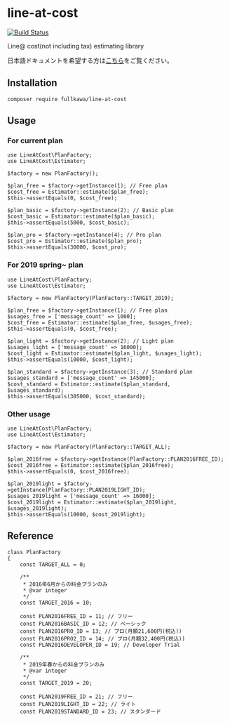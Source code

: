 # line-at-cost

[![Build Status](https://travis-ci.org/fullkawa/line-at-cost.svg?branch=master)](https://travis-ci.org/fullkawa/line-at-cost)

Line@ cost(not including tax) estimating library

日本語ドキュメントを希望する方は[こちら](https://qiita.com/fullkawa/items/20b1790a9991996a91ea)をご覧ください。


## Installation

`composer require fullkawa/line-at-cost`


## Usage

### For current plan

```
use LineAtCost\PlanFactory;
use LineAtCost\Estimator;

$factory = new PlanFactory();

$plan_free = $factory->getInstance(1); // Free plan
$cost_free = Estimator::estimate($plan_free);
$this->assertEquals(0, $cost_free);

$plan_basic = $factory->getInstance(2); // Basic plan
$cost_basic = Estimator::estimate($plan_basic);
$this->assertEquals(5000, $cost_basic);

$plan_pro = $factory->getInstance(4); // Pro plan
$cost_pro = Estimator::estimate($plan_pro);
$this->assertEquals(30000, $cost_pro);
```

### For 2019 spring~ plan

```
use LineAtCost\PlanFactory;
use LineAtCost\Estimator;

$factory = new PlanFactory(PlanFactory::TARGET_2019);

$plan_free = $factory->getInstance(1); // Free plan
$usages_free = ['message_count' => 1000];
$cost_free = Estimator::estimate($plan_free, $usages_free);
$this->assertEquals(0, $cost_free);

$plan_light = $factory->getInstance(2); // Light plan
$usages_light = ['message_count' => 16000];
$cost_light = Estimator::estimate($plan_light, $usages_light);
$this->assertEquals(10000, $cost_light);

$plan_standard = $factory->getInstance(3); // Standard plan
$usages_standard = ['message_count' => 145000];
$cost_standard = Estimator::estimate($plan_standard, $usages_standard);
$this->assertEquals(305000, $cost_standard);
```

### Other usage

```
use LineAtCost\PlanFactory;
use LineAtCost\Estimator;

$factory = new PlanFactory(PlanFactory::TARGET_ALL);

$plan_2016free = $factory->getInstance(PlanFactory::PLAN2016FREE_ID);
$cost_2016free = Estimator::estimate($plan_2016free);
$this->assertEquals(0, $cost_2016free);

$plan_2019light = $factory->getInstance(PlanFactory::PLAN2019LIGHT_ID);
$usages_2019light = ['message_count' => 16000];
$cost_2019light = Estimator::estimate($plan_2019light, $usages_2019light);
$this->assertEquals(10000, $cost_2019light);
```


## Reference

```
class PlanFactory
{
    const TARGET_ALL = 0;

    /**
     * 2016年6月からの料金プランのみ
     * @var integer
     */
    const TARGET_2016 = 10;

    const PLAN2016FREE_ID = 11; // フリー
    const PLAN2016BASIC_ID = 12; // ベーシック
    const PLAN2016PRO_ID = 13; // プロ(月額21,600円(税込))
    const PLAN2016PRO2_ID = 14; // プロ(月額32,400円(税込))
    const PLAN2016DEVELOPER_ID = 19; // Developer Trial

    /**
     * 2019年春からの料金プランのみ
     * @var integer
     */
    const TARGET_2019 = 20;

    const PLAN2019FREE_ID = 21; // フリー
    const PLAN2019LIGHT_ID = 22; // ライト
    const PLAN2019STANDARD_ID = 23; // スタンダード
```
